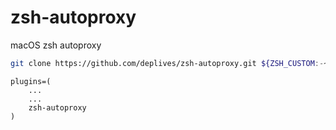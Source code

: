 # zsh-autoproxy
macOS zsh autoproxy

```bash
git clone https://github.com/deplives/zsh-autoproxy.git ${ZSH_CUSTOM:-~/.oh-my-zsh/custom}/plugins/zsh-autoproxy
```

```
plugins=(
    ...
    ...
    zsh-autoproxy
)
```